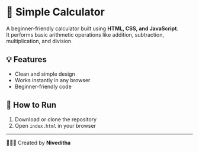 # 🧮 Simple Calculator

A beginner-friendly calculator built using **HTML, CSS, and JavaScript**.  
It performs basic arithmetic operations like addition, subtraction, multiplication, and division.

## 💡 Features
- Clean and simple design  
- Works instantly in any browser  
- Beginner-friendly code  

## 🚀 How to Run
1. Download or clone the repository  
2. Open `index.html` in your browser  

---

👩🏻‍💻 Created by **Niveditha**
